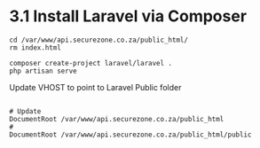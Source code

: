 # 3.1 Install Laravel via Composer

```shell
cd /var/www/api.securezone.co.za/public_html/
rm index.html

composer create-project laravel/laravel .
php artisan serve
```

Update VHOST to point to Laravel Public folder

```shell

# Update
DocumentRoot /var/www/api.securezone.co.za/public_html
#
DocumentRoot /var/www/api.securezone.co.za/public_html/public
```
